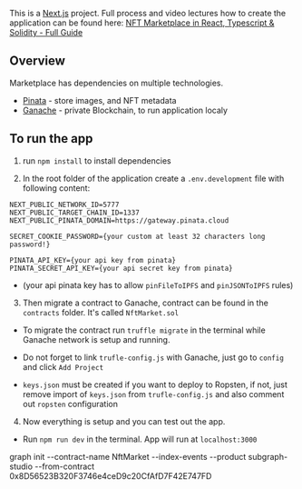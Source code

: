 This is a [Next.js](https://nextjs.org/) project. Full process and video lectures how to create the application can be found here: [NFT Marketplace in React, Typescript & Solidity - Full Guide
](https://academy.eincode.com/courses/nft-marketplace-in-react-js-next-typescript-full-guide)

## Overview

Marketplace has dependencies on multiple technologies.

* [Pinata](https://app.pinata.cloud/) - store images, and NFT metadata
* [Ganache](https://trufflesuite.com/ganache/) - private Blockchain, to run application localy

## To run the app
1. run `npm install` to install dependencies

2. In the root folder of the application create a `.env.development` file with following content:

```
NEXT_PUBLIC_NETWORK_ID=5777
NEXT_PUBLIC_TARGET_CHAIN_ID=1337
NEXT_PUBLIC_PINATA_DOMAIN=https://gateway.pinata.cloud

SECRET_COOKIE_PASSWORD={your custom at least 32 characters long password!}

PINATA_API_KEY={your api key from pinata}
PINATA_SECRET_API_KEY={your api secret key from pinata}
```
* (your api pinata key has to allow `pinFileToIPFS` and `pinJSONToIPFS` rules)

3. Then migrate a contract to Ganache, contract can be found in the `contracts` folder. It's called `NftMarket.sol`

* To migrate the contract run `truffle migrate` in the terminal while Ganache network is setup and running.

* Do not forget to link `trufle-config.js` with Ganache, just go to `config` and click `Add Project`

* `keys.json` must be created if you want to deploy to Ropsten, if not, just remove import of `keys.json` from `trufle-config.js` and also comment out `ropsten` configuration

4. Now everything is setup and you can test out the app.

* Run `npm run dev` in the terminal. App will run at `localhost:3000`

 graph init --contract-name NftMarket --index-events --product subgraph-studio --from-contract 0x8D56523B320F3746e4ceD9c20CfAfD7F42E747FD 